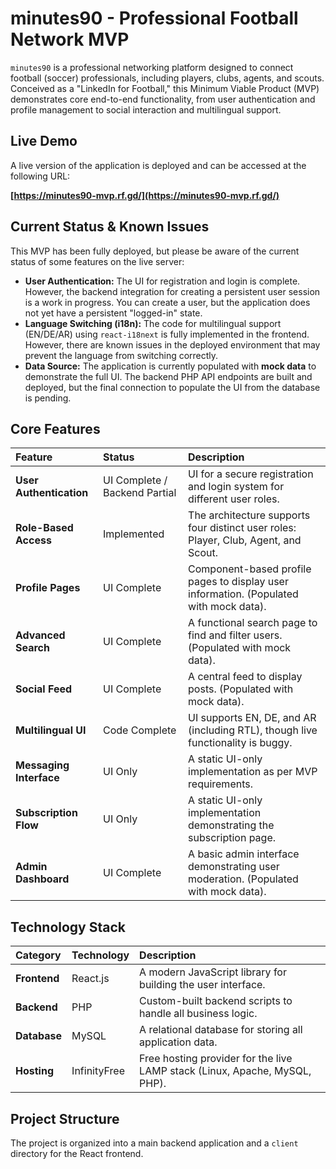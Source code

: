 # **minutes90 - Professional Football Network MVP**

`minutes90` is a professional networking platform designed to connect football (soccer) professionals, including players, clubs, agents, and scouts. Conceived as a "LinkedIn for Football," this Minimum Viable Product (MVP) demonstrates core end-to-end functionality, from user authentication and profile management to social interaction and multilingual support.

## **Live Demo**

A live version of the application is deployed and can be accessed at the following URL:

**[https://minutes90-mvp.rf.gd/](https://minutes90-mvp.rf.gd/)** <!-- Replace with your actual InfinityFree domain -->

## **Current Status & Known Issues**

This MVP has been fully deployed, but please be aware of the current status of some features on the live server:

*   **User Authentication:** The UI for registration and login is complete. However, the backend integration for creating a persistent user session is a work in progress. You can create a user, but the application does not yet have a persistent "logged-in" state.
*   **Language Switching (i18n):** The code for multilingual support (EN/DE/AR) using `react-i18next` is fully implemented in the frontend. However, there are known issues in the deployed environment that may prevent the language from switching correctly.
*   **Data Source:** The application is currently populated with **mock data** to demonstrate the full UI. The backend PHP API endpoints are built and deployed, but the final connection to populate the UI from the database is pending.

## **Core Features**

| Feature | Status | Description |
| :--- | :--- | :--- |
| **User Authentication** | UI Complete / Backend Partial | UI for a secure registration and login system for different user roles. |
| **Role-Based Access** | Implemented | The architecture supports four distinct user roles: Player, Club, Agent, and Scout. |
| **Profile Pages** | UI Complete | Component-based profile pages to display user information. (Populated with mock data). |
| **Advanced Search** | UI Complete | A functional search page to find and filter users. (Populated with mock data). |
| **Social Feed** | UI Complete | A central feed to display posts. (Populated with mock data). |
| **Multilingual UI** | Code Complete | UI supports EN, DE, and AR (including RTL), though live functionality is buggy. |
| **Messaging Interface** | UI Only | A static UI-only implementation as per MVP requirements. |
| **Subscription Flow** | UI Only | A static UI-only implementation demonstrating the subscription page. |
| **Admin Dashboard** | UI Complete | A basic admin interface demonstrating user moderation. (Populated with mock data). |


## **Technology Stack**

| Category | Technology | Description |
| :--- | :--- | :--- |
| **Frontend** | React.js | A modern JavaScript library for building the user interface. |
| **Backend** | PHP | Custom-built backend scripts to handle all business logic. |
| **Database** | MySQL | A relational database for storing all application data. |
| **Hosting**| InfinityFree | Free hosting provider for the live LAMP stack (Linux, Apache, MySQL, PHP). |

## **Project Structure**

The project is organized into a main backend application and a `client` directory for the React frontend.
